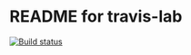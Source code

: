 # README for travis-lab

[![Build status](https://travis-ci.org/USERNAME/travis-lab.svg?master)](https://travis-ci.org/USERNAME)

